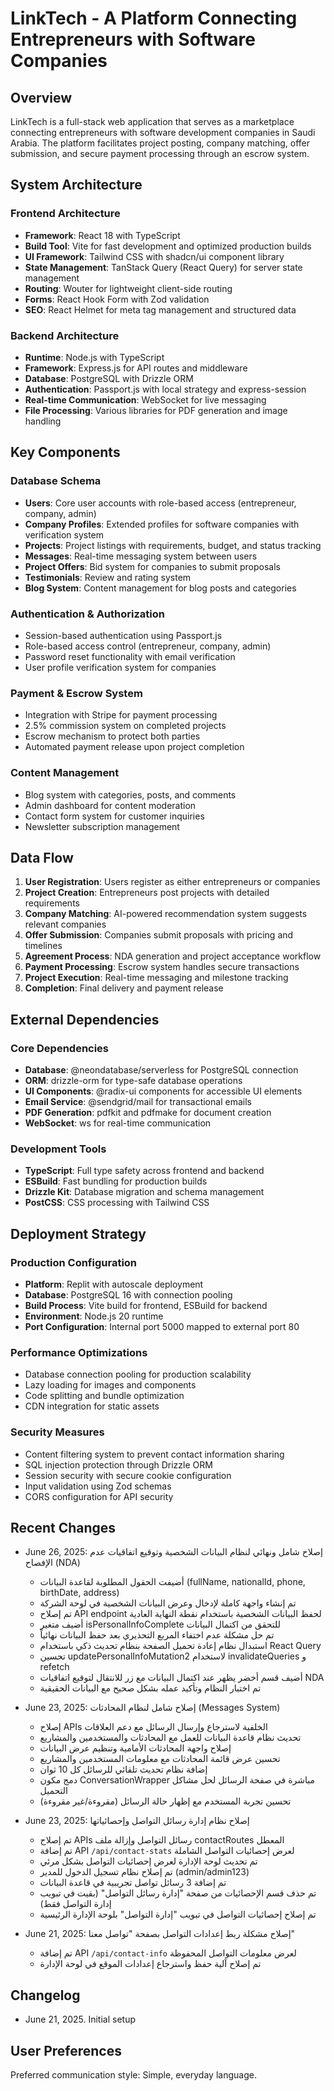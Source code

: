 # LinkTech - A Platform Connecting Entrepreneurs with Software Companies

## Overview

LinkTech is a full-stack web application that serves as a marketplace connecting entrepreneurs with software development companies in Saudi Arabia. The platform facilitates project posting, company matching, offer submission, and secure payment processing through an escrow system.

## System Architecture

### Frontend Architecture
- **Framework**: React 18 with TypeScript
- **Build Tool**: Vite for fast development and optimized production builds
- **UI Framework**: Tailwind CSS with shadcn/ui component library
- **State Management**: TanStack Query (React Query) for server state management
- **Routing**: Wouter for lightweight client-side routing
- **Forms**: React Hook Form with Zod validation
- **SEO**: React Helmet for meta tag management and structured data

### Backend Architecture
- **Runtime**: Node.js with TypeScript
- **Framework**: Express.js for API routes and middleware
- **Database**: PostgreSQL with Drizzle ORM
- **Authentication**: Passport.js with local strategy and express-session
- **Real-time Communication**: WebSocket for live messaging
- **File Processing**: Various libraries for PDF generation and image handling

## Key Components

### Database Schema
- **Users**: Core user accounts with role-based access (entrepreneur, company, admin)
- **Company Profiles**: Extended profiles for software companies with verification system
- **Projects**: Project listings with requirements, budget, and status tracking
- **Messages**: Real-time messaging system between users
- **Project Offers**: Bid system for companies to submit proposals
- **Testimonials**: Review and rating system
- **Blog System**: Content management for blog posts and categories

### Authentication & Authorization
- Session-based authentication using Passport.js
- Role-based access control (entrepreneur, company, admin)
- Password reset functionality with email verification
- User profile verification system for companies

### Payment & Escrow System
- Integration with Stripe for payment processing
- 2.5% commission system on completed projects
- Escrow mechanism to protect both parties
- Automated payment release upon project completion

### Content Management
- Blog system with categories, posts, and comments
- Admin dashboard for content moderation
- Contact form system for customer inquiries
- Newsletter subscription management

## Data Flow

1. **User Registration**: Users register as either entrepreneurs or companies
2. **Project Creation**: Entrepreneurs post projects with detailed requirements
3. **Company Matching**: AI-powered recommendation system suggests relevant companies
4. **Offer Submission**: Companies submit proposals with pricing and timelines
5. **Agreement Process**: NDA generation and project acceptance workflow
6. **Payment Processing**: Escrow system handles secure transactions
7. **Project Execution**: Real-time messaging and milestone tracking
8. **Completion**: Final delivery and payment release

## External Dependencies

### Core Dependencies
- **Database**: @neondatabase/serverless for PostgreSQL connection
- **ORM**: drizzle-orm for type-safe database operations
- **UI Components**: @radix-ui components for accessible UI elements
- **Email Service**: @sendgrid/mail for transactional emails
- **PDF Generation**: pdfkit and pdfmake for document creation
- **WebSocket**: ws for real-time communication

### Development Tools
- **TypeScript**: Full type safety across frontend and backend
- **ESBuild**: Fast bundling for production builds
- **Drizzle Kit**: Database migration and schema management
- **PostCSS**: CSS processing with Tailwind CSS

## Deployment Strategy

### Production Configuration
- **Platform**: Replit with autoscale deployment
- **Database**: PostgreSQL 16 with connection pooling
- **Build Process**: Vite build for frontend, ESBuild for backend
- **Environment**: Node.js 20 runtime
- **Port Configuration**: Internal port 5000 mapped to external port 80

### Performance Optimizations
- Database connection pooling for production scalability
- Lazy loading for images and components
- Code splitting and bundle optimization
- CDN integration for static assets

### Security Measures
- Content filtering system to prevent contact information sharing
- SQL injection protection through Drizzle ORM
- Session security with secure cookie configuration
- Input validation using Zod schemas
- CORS configuration for API security

## Recent Changes

- June 26, 2025: إصلاح شامل ونهائي لنظام البيانات الشخصية وتوقيع اتفاقيات عدم الإفصاح (NDA)
  - أضيفت الحقول المطلوبة لقاعدة البيانات (fullName, nationalId, phone, birthDate, address)
  - تم إنشاء واجهة كاملة لإدخال وعرض البيانات الشخصية في لوحة الشركة
  - تم إصلاح API endpoint لحفظ البيانات الشخصية باستخدام نقطة النهاية العادية
  - أضيف متغير isPersonalInfoComplete للتحقق من اكتمال البيانات
  - تم حل مشكلة عدم اختفاء المربع التحذيري بعد حفظ البيانات نهائياً
  - استبدال نظام إعادة تحميل الصفحة بنظام تحديث ذكي باستخدام React Query
  - تحسين updatePersonalInfoMutation2 لاستخدام invalidateQueries و refetch
  - أضيف قسم أخضر يظهر عند اكتمال البيانات مع زر للانتقال لتوقيع اتفاقيات NDA
  - تم اختبار النظام وتأكيد عمله بشكل صحيح مع البيانات الحقيقية

- June 23, 2025: إصلاح شامل لنظام المحادثات (Messages System)
  - إصلاح APIs الخلفية لاسترجاع وإرسال الرسائل مع دعم العلاقات
  - تحديث نظام قاعدة البيانات للعمل مع المحادثات والمستخدمين والمشاريع
  - إصلاح واجهة المحادثات الأمامية وتنظيم عرض البيانات
  - تحسين عرض قائمة المحادثات مع معلومات المستخدمين والمشاريع
  - إضافة نظام تحديث تلقائي للرسائل كل 10 ثوان
  - دمج مكون ConversationWrapper مباشرة في صفحة الرسائل لحل مشاكل التحميل
  - تحسين تجربة المستخدم مع إظهار حالة الرسائل (مقروءة/غير مقروءة)

- June 23, 2025: إصلاح نظام إدارة رسائل التواصل وإحصائياتها
  - تم إصلاح APIs رسائل التواصل وإزالة ملف contactRoutes المعطل
  - تم إضافة API `/api/contact-stats` لعرض إحصائيات التواصل الشاملة
  - تم تحديث لوحة الإدارة لعرض إحصائيات التواصل بشكل مرئي
  - تم إصلاح نظام تسجيل الدخول للمدير (admin/admin123)
  - تم إضافة 3 رسائل تواصل تجريبية في قاعدة البيانات
  - تم حذف قسم الإحصائيات من صفحة "إدارة رسائل التواصل" (بقيت في تبويب إدارة التواصل فقط)
  - تم إصلاح إحصائيات التواصل في تبويب "إدارة التواصل" بلوحة الإدارة الرئيسية

- June 21, 2025: إصلاح مشكلة ربط إعدادات التواصل بصفحة "تواصل معنا"
  - تم إضافة API `/api/contact-info` لعرض معلومات التواصل المحفوظة
  - تم إصلاح آلية حفظ واسترجاع إعدادات الموقع في لوحة الإدارة

## Changelog

- June 21, 2025. Initial setup

## User Preferences

Preferred communication style: Simple, everyday language.